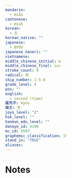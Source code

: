 ```yaml
---
mandarin:
  - miǎo
cantonese:
  - miu5
korean:
  - 초
korean_native: ""
japanese:
  - BYOU
japanese_nanori: ""
vietnamese:
middle_chinese_initial: m
middle_chinese_final: iᴇu
stroke_count: 9
radical: 禾
skip_number: 1-5-4
grade_level: 4
pos: ""
english:
  - second (time)
羅馬字: myou
韓文: 묫
joyo_level: "2"
hsk_level: ""
hanmun_edu_level: ""
danayo_id: 4196
mc_id: 6507
graphemic_classification: 少
stand_in: "TRUE"
aliases:
---
```


# Notes

